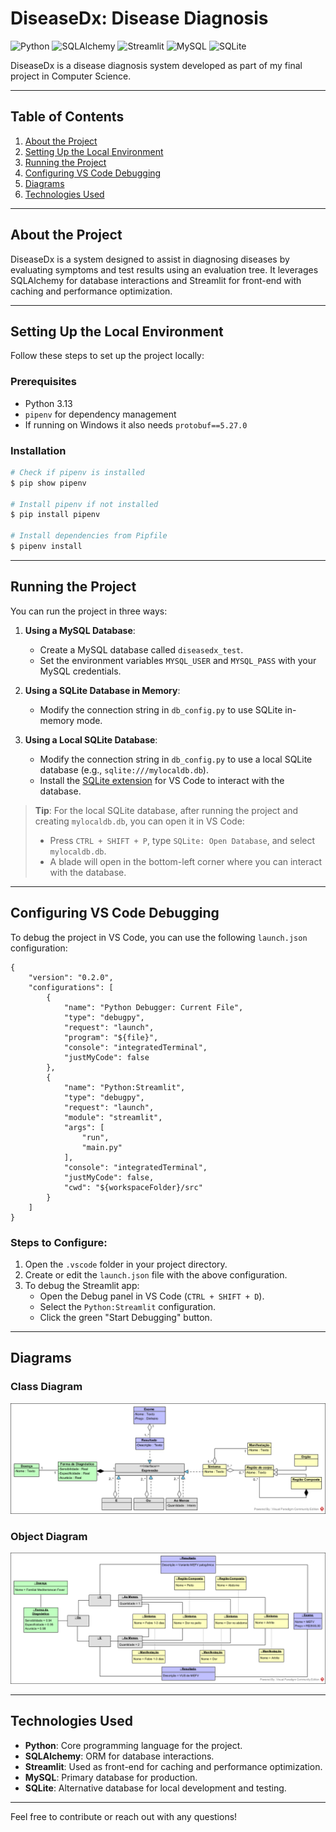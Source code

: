 # DiseaseDx: Disease Diagnosis

![Python](https://img.shields.io/badge/Python-3.13-blue?style=flat-square&logo=python)
![SQLAlchemy](https://img.shields.io/badge/SQLAlchemy-2.0-red?style=flat-square&logo=python)
![Streamlit](https://img.shields.io/badge/Streamlit-1.44.1-brightgreen?style=flat-square&logo=streamlit)
![MySQL](https://img.shields.io/badge/MySQL-8.0-orange?style=flat-square&logo=mysql)
![SQLite](https://img.shields.io/badge/SQLite-3.0-lightblue?style=flat-square&logo=sqlite)

DiseaseDx is a disease diagnosis system developed as part of my final project in Computer Science.

---

## Table of Contents
1. [About the Project](#about-the-project)
2. [Setting Up the Local Environment](#setting-up-the-local-environment)
3. [Running the Project](#running-the-project)
4. [Configuring VS Code Debugging](#configuring-vs-code-debugging)
5. [Diagrams](#diagrams)
6. [Technologies Used](#technologies-used)

---

## About the Project

DiseaseDx is a system designed to assist in diagnosing diseases by evaluating symptoms and test results using an evaluation tree. It leverages SQLAlchemy for database interactions and Streamlit for front-end with caching and performance optimization.

---

## Setting Up the Local Environment

Follow these steps to set up the project locally:

### Prerequisites
- Python 3.13
- `pipenv` for dependency management
- If running on Windows it also needs `protobuf==5.27.0`

### Installation

```bash
# Check if pipenv is installed
$ pip show pipenv

# Install pipenv if not installed
$ pip install pipenv

# Install dependencies from Pipfile
$ pipenv install
```

---

## Running the Project

You can run the project in three ways:

1. **Using a MySQL Database**:
   - Create a MySQL database called `diseasedx_test`.
   - Set the environment variables `MYSQL_USER` and `MYSQL_PASS` with your MySQL credentials.

2. **Using a SQLite Database in Memory**:
   - Modify the connection string in `db_config.py` to use SQLite in-memory mode.

3. **Using a Local SQLite Database**:
   - Modify the connection string in `db_config.py` to use a local SQLite database (e.g., `sqlite:///mylocaldb.db`).
   - Install the [SQLite extension](https://marketplace.visualstudio.com/items?itemName=alexcvzz.vscode-sqlite) for VS Code to interact with the database.

> **Tip**: For the local SQLite database, after running the project and creating `mylocaldb.db`, you can open it in VS Code:
> - Press `CTRL + SHIFT + P`, type `SQLite: Open Database`, and select `mylocaldb.db`.
> - A blade will open in the bottom-left corner where you can interact with the database.

---

## Configuring VS Code Debugging

To debug the project in VS Code, you can use the following `launch.json` configuration:

```jsonc
{
    "version": "0.2.0",
    "configurations": [
        {
            "name": "Python Debugger: Current File",
            "type": "debugpy",
            "request": "launch",
            "program": "${file}",
            "console": "integratedTerminal",
            "justMyCode": false
        },
        {
            "name": "Python:Streamlit",
            "type": "debugpy",
            "request": "launch",
            "module": "streamlit",
            "args": [
                "run",
                "main.py"
            ],
            "console": "integratedTerminal",
            "justMyCode": false,
            "cwd": "${workspaceFolder}/src"
        }
    ]
}
```

### Steps to Configure:
1. Open the `.vscode` folder in your project directory.
2. Create or edit the `launch.json` file with the above configuration.
3. To debug the Streamlit app:
   - Open the Debug panel in VS Code (`CTRL + SHIFT + D`).
   - Select the `Python:Streamlit` configuration.
   - Click the green "Start Debugging" button.

---

## Diagrams

### Class Diagram
![class_diagram](./src/images/tcc_class_diagram.png)

### Object Diagram
![object_diagram](./src/images/tcc_object_diagram.png)

---

## Technologies Used

- **Python**: Core programming language for the project.
- **SQLAlchemy**: ORM for database interactions.
- **Streamlit**: Used as front-end for caching and performance optimization.
- **MySQL**: Primary database for production.
- **SQLite**: Alternative database for local development and testing.

---

Feel free to contribute or reach out with any questions!